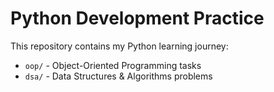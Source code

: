 # Python Development Practice

This repository contains my Python learning journey:

- `oop/` - Object-Oriented Programming tasks
- `dsa/` - Data Structures & Algorithms problems
